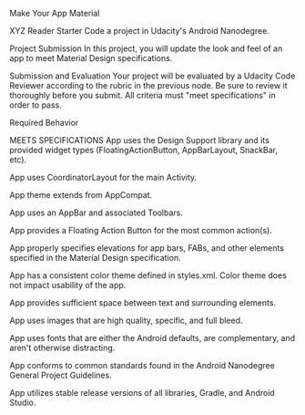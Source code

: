 Make Your App Material

XYZ Reader Starter Code a project in Udacity's Android Nanodegree.

Project Submission
In this project, you will update the look and feel of an app to meet Material Design specifications.

Submission and Evaluation
Your project will be evaluated by a Udacity Code Reviewer according to the rubric in the previous node. Be sure to review it thoroughly before you submit. All criteria must "meet specifications" in order to pass.

Required Behavior

MEETS SPECIFICATIONS
App uses the Design Support library and its provided widget types (FloatingActionButton, AppBarLayout, SnackBar, etc).

App uses CoordinatorLayout for the main Activity.

App theme extends from AppCompat.

App uses an AppBar and associated Toolbars.

App provides a Floating Action Button for the most common action(s).

App properly specifies elevations for app bars, FABs, and other elements specified in the Material Design specification.

App has a consistent color theme defined in styles.xml. Color theme does not impact usability of the app.

App provides sufficient space between text and surrounding elements.

App uses images that are high quality, specific, and full bleed.

App uses fonts that are either the Android defaults, are complementary, and aren't otherwise distracting.

App conforms to common standards found in the Android Nanodegree General Project Guidelines.

App utilizes stable release versions of all libraries, Gradle, and Android Studio.